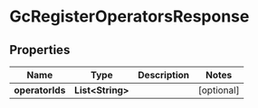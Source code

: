 

# GcRegisterOperatorsResponse


## Properties

| Name | Type | Description | Notes |
|------------ | ------------- | ------------- | -------------|
|**operatorIds** | **List&lt;String&gt;** |  |  [optional] |



